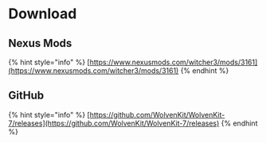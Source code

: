 # Download

## Nexus Mods

{% hint style="info" %}
[https://www.nexusmods.com/witcher3/mods/3161](https://www.nexusmods.com/witcher3/mods/3161)
{% endhint %}

## GitHub

{% hint style="info" %}
[https://github.com/WolvenKit/WolvenKit-7/releases](https://github.com/WolvenKit/WolvenKit-7/releases)
{% endhint %}
